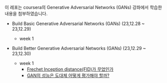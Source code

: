 이 레포는 coursera의 Generative Adversarial Networks (GANs) 강좌에서 학습한 내용을 첨부하였습니다.

- Build Basic Generative Adversarial Networks (GANs) (23,12.28 ~ 23,12.29)
    - week 1

- Build Better Generative Adversarial Networks (GANs) (23,12.29 ~ 23,12.30)
    - week 1
      - [Frechet Inception distance(FID)가 무었인가](https://wandb.ai/wandb_fc/korean/reports/-Frechet-Inception-distance-FID-GANs---Vmlldzo0MzQ3Mzc)
      - [GAN의 성능은 도대체 어떻게 평가해야 할까?](https://velog.io/@viriditass/GAN%EC%9D%80-%EC%95%8C%EA%B2%A0%EB%8A%94%EB%8D%B0-%EA%B7%B8%EB%9E%98%EC%84%9C-%EC%96%B4%EB%96%A4-GAN%EC%9D%B4-%EB%8D%94-%EC%A2%8B%EC%9D%80%EA%B1%B4%EB%8D%B0-How-to-evaluate-GAN#inception-score)

